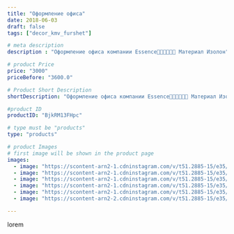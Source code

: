 ```yaml
---
title: "Оформление офиса"
date: 2018-06-03
draft: false
tags: ["decor_kmv_furshet"]

# meta description
description : "Оформление офиса компании Essence💄💄💄💍💍💍 Материал Изолон"

# product Price
price: "3000"
priceBefore: "3600.0"

# Product Short Description
shortDescription: "Оформление офиса компании Essence💄💄💄💍💍💍 Материал Изолон"

#product ID
productID: "BjkRM13FHpc"

# type must be "products"
type: "products"

# product Images
# first image will be shown in the product page
images:
  - image: "https://scontent-arn2-1.cdninstagram.com/v/t51.2885-15/e35/32701281_1550451995065850_806525971208339456_n.jpg?se=7&tp=1&_nc_ht=scontent-arn2-1.cdninstagram.com&_nc_cat=102&_nc_ohc=KpWPLGly4dYAX8mtzQ3&oh=d05ff6601a02f243f11fe1b208b650c9&oe=607587E7&ig_cache_key=MTc5MzYyNzA1NjA3MDcwOTc2MQ%3D%3D.2"
  - image: "https://scontent-arn2-1.cdninstagram.com/v/t51.2885-15/e35/33228995_318099385391073_6808231434331881472_n.jpg?se=7&tp=1&_nc_ht=scontent-arn2-1.cdninstagram.com&_nc_cat=109&_nc_ohc=J5W0tUP-UAoAX8NmSQg&oh=f3df119299e788b8ea6d43f0d756e6da&oe=6075F4F0&ig_cache_key=MTc5MzYzMzk4OTQzMTE3Mjg1MQ%3D%3D.2"
  - image: "https://scontent-arn2-1.cdninstagram.com/v/t51.2885-15/e35/32950984_207052056774763_6141970225903435776_n.jpg?se=7&tp=1&_nc_ht=scontent-arn2-1.cdninstagram.com&_nc_cat=107&_nc_ohc=Zy0-SM6PDRcAX9LiKxl&oh=e83d0103746ee09586f0e4d1e210d2f7&oe=6072FB9C&ig_cache_key=MTc5MzYzNDAxMTI1ODQ3OTA2OA%3D%3D.2"
  - image: "https://scontent-arn2-1.cdninstagram.com/v/t51.2885-15/e35/33432026_853442798197564_3579749696689668096_n.jpg?se=7&tp=1&_nc_ht=scontent-arn2-1.cdninstagram.com&_nc_cat=104&_nc_ohc=eRDierLXZh0AX8jO1oL&oh=9215d34f664a7705e761f1ab147d5647&oe=60740032&ig_cache_key=MTc5MzYzNDAxNTgzMDEzMzE2Mw%3D%3D.2"
  - image: "https://scontent-arn2-1.cdninstagram.com/v/t51.2885-15/e35/32877763_712369322488007_6543485277929734144_n.jpg?se=7&tp=1&_nc_ht=scontent-arn2-1.cdninstagram.com&_nc_cat=111&_nc_ohc=jOwmVwrV3GYAX_ZYU7B&oh=958fe34a1cbd16474f1632b88deeddaf&oe=6074DD44&ig_cache_key=MTc5MzYzNDE2Njc5MTY1MDY3NQ%3D%3D.2"
  - image: "https://scontent-arn2-2.cdninstagram.com/v/t51.2885-15/e35/33545784_2018598148402080_8211905799832731648_n.jpg?se=7&tp=1&_nc_ht=scontent-arn2-2.cdninstagram.com&_nc_cat=100&_nc_ohc=KmS198Ej2VkAX8l_xIp&oh=c9e184873bc18305a2e0e7b8c9a96316&oe=60740C25&ig_cache_key=MTc5MzYzNDE4NzI1MTQ4MDQ4Mg%3D%3D.2"

---
```

lorem
